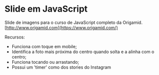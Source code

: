# Slide em JavaScript

Slide de imagens para o curso de JavaScript completo da Origamid. [http://www.origamid.com](https://www.origamid.com/)

Recursos:
- Funciona com toque em mobile;
- Identifica a foto mais próxima do centro quando solta e a alinha com o centro;
- Funciona tocando ou arrastando;
- Possui um 'timer' como dos stories do Instagram
